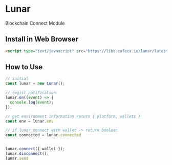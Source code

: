 # Lunar
Blockchain Connect Module

## Install in Web Browser
```html
<script type="text/javascript" src="https://libs.cafeca.io/lunar/latest/lunar.js"></script>
```

## How to Use
```javascript
// initial
const lunar = new Lunar();

// regist notification
lunar.on((event) => {
  console.log(event);
});

// get environment information return { platform, wallets }
const env = lunar.env

// if lunar connect with wallet -> return boolean
const connected = lunar.connected


lunar.connect({ wallet });
lunar.disconnect();
lunar.send
```
